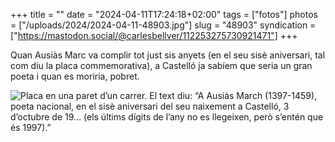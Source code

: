+++
title = ""
date = "2024-04-11T17:24:18+02:00"
tags = ["fotos"]
photos = ["/uploads/2024/2024-04-11-48903.jpg"]
slug = "48903"
syndication = ["https://mastodon.social/@carlesbellver/112253275730921471"]
+++

Quan Ausiàs Marc va complir tot just sis anyets (en el seu sisè aniversari, tal com diu la placa commemorativa), a Castelló ja sabíem que seria un gran poeta i quan es moriria, pobret.

<img alt="Placa en una paret d’un carrer. El text diu: “A Ausiàs March (1397-1459), poeta nacional, en el sisè aniversari del seu naixement a Castelló, 3 d’octubre de 19… (els últims dígits de l’any no es llegeixen, però s’entén que és 1997).”" src="/uploads/2024/2024-04-11-48903.jpg">
